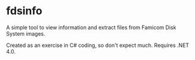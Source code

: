 # fdsinfo

A simple tool to view information and extract files from Famicom Disk System images.

Created as an exercise in C# coding, so don't expect much. Requires .NET 4.0.
